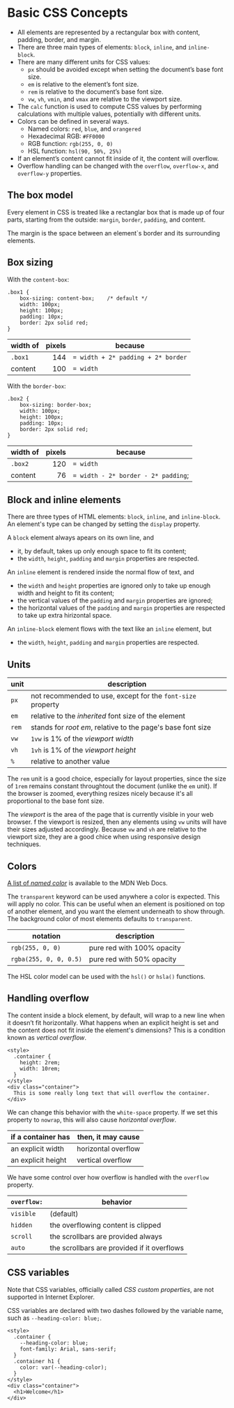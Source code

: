 # Basic CSS Concepts

- All elements are represented by a rectangular box with content, padding, border, and margin.
- There are three main types of elements: `block`, `inline`, and `inline-block`.
- There are many different units for CSS values:
  - `px` should be avoided except when setting the document’s base font size.
  - `em` is relative to the element’s font size.
  - `rem` is relative to the document’s base font size.
  - `vw`, `vh`, `vmin`, and `vmax` are relative to the viewport size.
- The `calc` function is used to compute CSS values by performing calculations with multiple values, potentially with different units.
- Colors can be defined in several ways.
  - Named colors: `red`, `blue`, and `orangered`
  - Hexadecimal RGB: `#FF0000`
  - RGB function: `rgb(255, 0, 0)`
  - HSL function: `hsl(90, 50%, 25%)`
- If an element’s content cannot fit inside of it, the content will overflow.
- Overflow handling can be changed with the `overflow`, `overflow-x`, and `overflow-y` properties.

## The box model

Every element in CSS is treated like a rectanglar box that is made up of four parts, starting from the outside: `margin`, `border`, `padding`, and content.

The margin is the space between an element`s border and its surrounding elements.

## Box sizing

With the `content-box`:

```
.box1 {
    box-sizing: content-box;    /* default */
    width: 100px;
    height: 100px;
    padding: 10px;
    border: 2px solid red;
}
```

| width of  | pixels    | because
|-----------|----------:|---------
| `.box1`   | 144       | `= width + 2* padding + 2* border`
| content   | 100       | `= width`

With the `border-box`:

```
.box2 {
    box-sizing: border-box;
    width: 100px;
    height: 100px;
    padding: 10px;
    border: 2px solid red;
}
```

| width of  | pixels    | because
|-----------|----------:|---------
| `.box2`   | 120       | `= width`
| content   |  76       | `= width - 2* border - 2* padding`;

## Block and inline elements

There are three types of HTML elements: `block`, `inline`, and `inline-block`. An element's type can be changed by setting the `display` property.

A `block` element always apears on its own line, and
- it, by default, takes up only enough space to fit its content;
- the `width`, `height`, `padding` and `margin` properties are respected.

An `inline` element is rendered inside the normal flow of text, and
- the `width` and `height` properties are ignored only to take up enough width and height to fit its content;
- the vertical values of the `padding` and `margin` properties are ignored;
- the horizontal values of the `padding` and `margin` properties are respected to take up extra hirizontal space.

An `inline-block` element flows with the text like an `inline` element, but
- the `width`, `height`, `padding` and `margin` properties are respected.

## Units

| unit  | description
|-------|-------------
| `px`  | not recommended to use, except for the `font-size` property
| `em`  | relative to the *inherited* font size of the element
| `rem` | stands for *root em*, relative to the page's base font size
| `vw`  | `1vw` is 1% of the *viewport width*
| `vh`  | `1vh` is 1% of the *viewport height*
| `%`   | relative to another value

The `rem` unit is a good choice, especially for layout properties, since the size of `1rem` remains constant throughtout the document (unlike the `em` unit). If the browser is zoomed, everything resizes nicely because it's all proportional to the base font size.

The *viewport* is the area of the page that is currently visible in your web browser. f the viewport is resized, then any elements using `vw` units will have their sizes adjusted accordingly. Because `vw` and `vh` are relative to the viewport size, they are a good chice when using responsive design techniques.

## Colors

[A list of *named color*](https://developer.mozilla.org/en-US/docs/Web/CSS/named-color) is available to the MDN Web Docs.

The `transparent` keyword can be used anywhere a color is expected. This will apply no color. This can be useful when an element is positioned on top of another element, and you want the element underneath to show through. The background color of most elements defaults to `transparent`.

| notation                  | description
|---------------------------|-------------
| `rgb(255, 0, 0)`          | pure red with 100% opacity
| `rgba(255, 0, 0, 0.5)`    | pure red with 50% opacity

The HSL color model can be used with the `hsl()` or `hsla()` functions.

## Handling overflow

The content inside a block element, by default, will wrap to a new line when it doesn’t fit horizontally. What happens when an explicit height is set and the content does not fit inside the element's dimensions? This is a condition known as *vertical overflow*.

```
<style>
  .container {
    height: 2rem;
    width: 10rem;
  }
</style>
<div class="container">
  This is some really long text that will overflow the container.
</div>
```

We can change this behavior with the `white-space` property. If we set this property to `nowrap`, this will also cause *horizontal overflow*.

| if a container has    | then, it may cause
|-----------------------|-------------
| an explicit width     | horizontal overflow
| an explicit height    | vertical overflow

We have some control over how overflow is handled with the `overflow` property.

| `overflow:`   | behavior
|---------------|----------
| `visible`     | (default)
| `hidden`      | the overflowing content is clipped
| `scroll`      | the scrollbars are provided always
| `auto`        | the scrollbars are provided if it overflows

## CSS variables

Note that CSS variables, officially called *CSS custom properties*, are not supported in Internet Explorer.

CSS variables are declared with two dashes followed by the variable name, such as `--heading-color: blue;`.

```
<style>
  .container {
    --heading-color: blue;
    font-family: Arial, sans-serif;
  }
  .container h1 {
    color: var(--heading-color);
  }
</style>
<div class="container">
  <h1>Welcome</h1>
</div>
```
